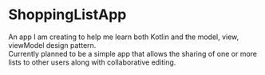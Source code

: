 # ShoppingListApp
An app I am creating to help me learn both Kotlin and the model, view, viewModel design pattern.  
Currently planned to be a simple app that allows the sharing of one or more lists to other users along with collaborative editing.
